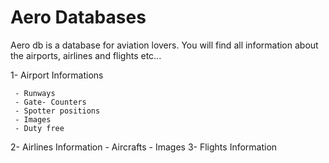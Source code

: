 # Aero Databases

Aero db is a database for aviation lovers. You will find all information about the airports, airlines and flights etc...

 1- Airport Informations
		 
	 - Runways
	 - Gate- Counters 
	 - Spotter positions 
	 - Images 
	 - Duty free

 2- Airlines Information 
		 - Aircrafts
		 - Images
3- Flights Information
